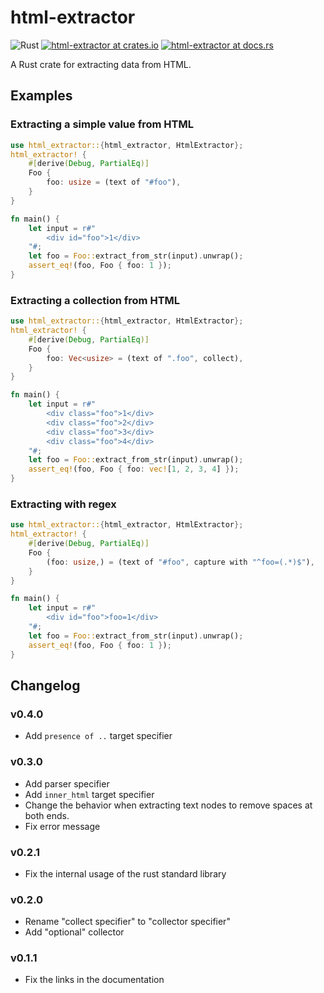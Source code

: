 # html-extractor

![Rust](https://github.com/mkihr-ojisan/html-extractor/workflows/Rust/badge.svg)
[![html-extractor at crates.io](https://img.shields.io/crates/v/html-extractor.svg)](https://crates.io/crates/html-extractor)
[![html-extractor at docs.rs](https://docs.rs/html-extractor/badge.svg)](https://docs.rs/html-extractor)

A Rust crate for extracting data from HTML.

## Examples

### Extracting a simple value from HTML

```rust
use html_extractor::{html_extractor, HtmlExtractor};
html_extractor! {
    #[derive(Debug, PartialEq)]
    Foo {
        foo: usize = (text of "#foo"),
    }
}

fn main() {
    let input = r#"
        <div id="foo">1</div>
    "#;
    let foo = Foo::extract_from_str(input).unwrap();
    assert_eq!(foo, Foo { foo: 1 });
}
```

### Extracting a collection from HTML

```rust
use html_extractor::{html_extractor, HtmlExtractor};
html_extractor! {
    #[derive(Debug, PartialEq)]
    Foo {
        foo: Vec<usize> = (text of ".foo", collect),
    }
}

fn main() {
    let input = r#"
        <div class="foo">1</div>
        <div class="foo">2</div>
        <div class="foo">3</div>
        <div class="foo">4</div>
    "#;
    let foo = Foo::extract_from_str(input).unwrap();
    assert_eq!(foo, Foo { foo: vec![1, 2, 3, 4] });
}
```

### Extracting with regex

```rust
use html_extractor::{html_extractor, HtmlExtractor};
html_extractor! {
    #[derive(Debug, PartialEq)]
    Foo {
        (foo: usize,) = (text of "#foo", capture with "^foo=(.*)$"),
    }
}

fn main() {
    let input = r#"
        <div id="foo">foo=1</div>
    "#;
    let foo = Foo::extract_from_str(input).unwrap();
    assert_eq!(foo, Foo { foo: 1 });
}
```

## Changelog

### v0.4.0

- Add `presence of ..` target specifier

### v0.3.0

- Add parser specifier
- Add `inner_html` target specifier
- Change the behavior when extracting text nodes to remove spaces at both ends.
- Fix error message

### v0.2.1

- Fix the internal usage of the rust standard library

### v0.2.0

- Rename "collect specifier" to "collector specifier"
- Add "optional" collector

### v0.1.1

- Fix the links in the documentation
